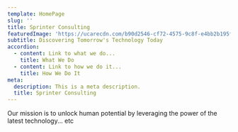```yaml
---
template: HomePage
slug: ''
title: Sprinter Consulting
featuredImage: 'https://ucarecdn.com/b90d2546-cf72-4575-9c8f-e4bb2b195f52/'
subtitle: Discovering Tomorrow's Technology Today
accordion:
  - content: Link to what we do...
    title: What We Do
  - content: Link to how we do it...
    title: How We Do It
meta:
  description: This is a meta description.
  title: Sprinter Consulting
---
```

Our mission is to unlock human potential by leveraging the power of the latest technology... etc
